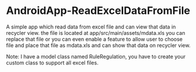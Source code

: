 # AndroidApp-ReadExcelDataFromFile
A simple app which read data from excel file and can view that data in recycler view. the file is located at app/src/main/assets/mdata.xls
you can replace that file or you can even enable a feature to allow user to choose file and place that file as mdata.xls and can show that data 
on recycler view.

Note:
I have a model class named RuleRegulation, you have to create your custom class to support all excel files.
